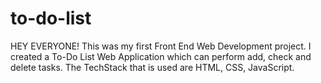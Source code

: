 # to-do-list
HEY EVERYONE!
This was my first Front End Web Development project.
I created a To-Do List Web Application which can perform add, check and delete tasks.
The TechStack that is used are HTML, CSS, JavaScript.
